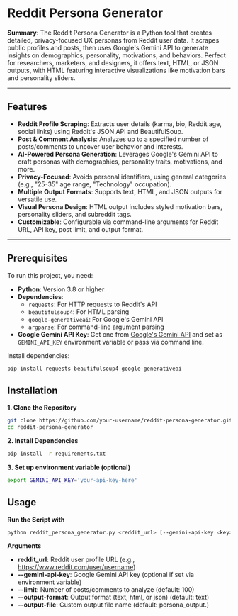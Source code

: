 # Reddit Persona Generator

**Summary**: The Reddit Persona Generator is a Python tool that creates detailed, privacy-focused UX personas from Reddit user data. It scrapes public profiles and posts, then uses Google's Gemini API to generate insights on demographics, personality, motivations, and behaviors. Perfect for researchers, marketers, and designers, it offers text, HTML, or JSON outputs, with HTML featuring interactive visualizations like motivation bars and personality sliders.

---

## Features

- **Reddit Profile Scraping**: Extracts user details (karma, bio, Reddit age, social links) using Reddit's JSON API and BeautifulSoup.
- **Post & Comment Analysis**: Analyzes up to a specified number of posts/comments to uncover user behavior and interests.
- **AI-Powered Persona Generation**: Leverages Google's Gemini API to craft personas with demographics, personality traits, motivations, and more.
- **Privacy-Focused**: Avoids personal identifiers, using general categories (e.g., "25-35" age range, "Technology" occupation).
- **Multiple Output Formats**: Supports text, HTML, and JSON outputs for versatile use.
- **Visual Persona Design**: HTML output includes styled motivation bars, personality sliders, and subreddit tags.
- **Customizable**: Configurable via command-line arguments for Reddit URL, API key, post limit, and output format.

---

## Prerequisites

To run this project, you need:

- **Python**: Version 3.8 or higher
- **Dependencies**:
  - `requests`: For HTTP requests to Reddit's API
  - `beautifulsoup4`: For HTML parsing
  - `google-generativeai`: For Google's Gemini API
  - `argparse`: For command-line argument parsing
- **Google Gemini API Key**: Get one from [Google's Gemini API](https://ai.google.dev/) and set as `GEMINI_API_KEY` environment variable or pass via command line.

Install dependencies:
```bash
pip install requests beautifulsoup4 google-generativeai
```

## Installation
**1. Clone the Repository**
```bash
git clone https://github.com/your-username/reddit-persona-generator.git
cd reddit-persona-generator
```
**2. Install Dependencies**
```bash
pip install -r requirements.txt
```
**3. Set up environment variable (optional)**
```bash
export GEMINI_API_KEY='your-api-key-here'
```

## Usage
**Run the Script with**
```bash
python reddit_persona_generator.py <reddit_url> [--gemini-api-key <key>] [--limit <number>] [--output-format <format>] [--output-file <filename>]
```
**Arguments**
- **reddit_url**: Reddit user profile URL (e.g., https://www.reddit.com/user/username)
- **--gemini-api-key**: Google Gemini API key (optional if set via environment variable)
- **--limit**: Number of posts/comments to analyze (default: 100)
- **--output-format**: Output format (text, html, or json) (default: text)
- **--output-file**: Custom output file name (default: persona_output.<format>)

